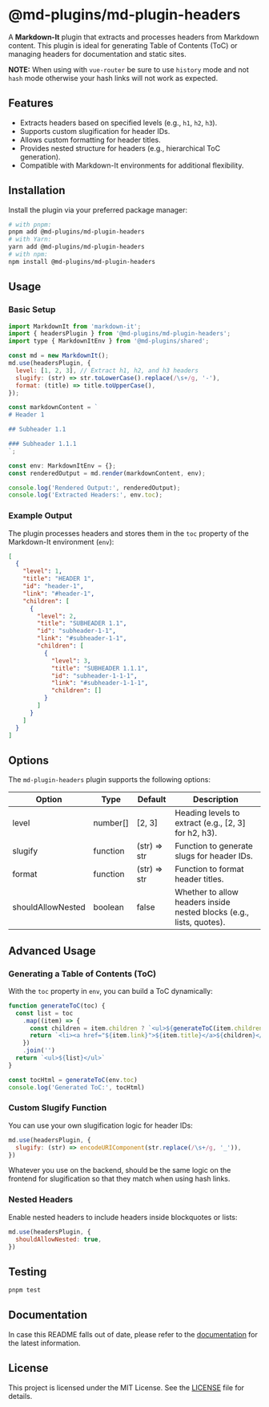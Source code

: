 # @md-plugins/md-plugin-headers

A **Markdown-It** plugin that extracts and processes headers from Markdown content. This plugin is ideal for generating Table of Contents (ToC) or managing headers for documentation and static sites.

**NOTE:** When using with `vue-router` be sure to use `history` mode and not `hash` mode otherwise your hash links will not work as expected.

## Features

- Extracts headers based on specified levels (e.g., `h1`, `h2`, `h3`).
- Supports custom slugification for header IDs.
- Allows custom formatting for header titles.
- Provides nested structure for headers (e.g., hierarchical ToC generation).
- Compatible with Markdown-It environments for additional flexibility.

## Installation

Install the plugin via your preferred package manager:

```bash
# with pnpm:
pnpm add @md-plugins/md-plugin-headers
# with Yarn:
yarn add @md-plugins/md-plugin-headers
# with npm:
npm install @md-plugins/md-plugin-headers
```

## Usage

### Basic Setup

```js
import MarkdownIt from 'markdown-it';
import { headersPlugin } from '@md-plugins/md-plugin-headers';
import type { MarkdownItEnv } from '@md-plugins/shared';

const md = new MarkdownIt();
md.use(headersPlugin, {
  level: [1, 2, 3], // Extract h1, h2, and h3 headers
  slugify: (str) => str.toLowerCase().replace(/\s+/g, '-'),
  format: (title) => title.toUpperCase(),
});

const markdownContent = `
# Header 1

## Subheader 1.1

### Subheader 1.1.1
`;

const env: MarkdownItEnv = {};
const renderedOutput = md.render(markdownContent, env);

console.log('Rendered Output:', renderedOutput);
console.log('Extracted Headers:', env.toc);
```

### Example Output

The plugin processes headers and stores them in the `toc` property of the Markdown-It environment (`env`):

```json
[
  {
    "level": 1,
    "title": "HEADER 1",
    "id": "header-1",
    "link": "#header-1",
    "children": [
      {
        "level": 2,
        "title": "SUBHEADER 1.1",
        "id": "subheader-1-1",
        "link": "#subheader-1-1",
        "children": [
          {
            "level": 3,
            "title": "SUBHEADER 1.1.1",
            "id": "subheader-1-1-1",
            "link": "#subheader-1-1-1",
            "children": []
          }
        ]
      }
    ]
  }
]
```

## Options

The `md-plugin-headers` plugin supports the following options:

| Option            | Type     | Default      | Description                                                          |
| ----------------- | -------- | ------------ | -------------------------------------------------------------------- |
| level             | number[] | [2, 3]       | Heading levels to extract (e.g., [2, 3] for h2, h3).                 |
| slugify           | function | (str) => str | Function to generate slugs for header IDs.                           |
| format            | function | (str) => str | Function to format header titles.                                    |
| shouldAllowNested | boolean  | false        | Whether to allow headers inside nested blocks (e.g., lists, quotes). |

## Advanced Usage

### Generating a Table of Contents (ToC)

With the `toc` property in `env`, you can build a ToC dynamically:

```js
function generateToC(toc) {
  const list = toc
    .map((item) => {
      const children = item.children ? `<ul>${generateToC(item.children)}</ul>` : ''
      return `<li><a href="${item.link}">${item.title}</a>${children}</li>`
    })
    .join('')
  return `<ul>${list}</ul>`
}

const tocHtml = generateToC(env.toc)
console.log('Generated ToC:', tocHtml)
```

### Custom Slugify Function

You can use your own slugification logic for header IDs:

```js
md.use(headersPlugin, {
  slugify: (str) => encodeURIComponent(str.replace(/\s+/g, '_')),
})
```

Whatever you use on the backend, should be the same logic on the frontend for slugification so that they match when using hash links.

### Nested Headers

Enable nested headers to include headers inside blockquotes or lists:

```js
md.use(headersPlugin, {
  shouldAllowNested: true,
})
```

## Testing

```bash
pnpm test
```

## Documentation

In case this README falls out of date, please refer to the [documentation](https://md-plugins.netlify.app/md-plugins/headers/overview) for the latest information.

## License

This project is licensed under the MIT License. See the [LICENSE](LICENSE.md) file for details.
